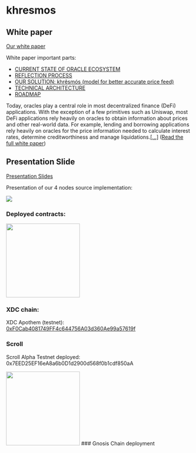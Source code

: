 # khresmos

## White paper
[Our white paper](https://docs.google.com/document/d/1ljE3S2URJn41cyEF3VP5nSYDP3JQYRhj2Me8BNWjfQs/edit?usp=sharing)

White paper important parts:
- [CURRENT STATE OF ORACLE ECOSYSTEM](https://docs.google.com/document/d/1ljE3S2URJn41cyEF3VP5nSYDP3JQYRhj2Me8BNWjfQs/edit?usp=sharing)
- [REFLECTION PROCESS](https://docs.google.com/document/d/1ljE3S2URJn41cyEF3VP5nSYDP3JQYRhj2Me8BNWjfQs/edit?usp=sharing)
- [OUR SOLUTION: khrêsmós (model for better accurate price feed)](https://docs.google.com/document/d/1ljE3S2URJn41cyEF3VP5nSYDP3JQYRhj2Me8BNWjfQs/edit?usp=sharing)
- [TECHNICAL ARCHITECTURE](https://docs.google.com/document/d/1ljE3S2URJn41cyEF3VP5nSYDP3JQYRhj2Me8BNWjfQs/edit?usp=sharing)
- [ROADMAP](https://docs.google.com/document/d/1ljE3S2URJn41cyEF3VP5nSYDP3JQYRhj2Me8BNWjfQs/edit?usp=sharing)

Today, oracles play a central role in most decentralized finance (DeFi) applications. With the exception of a few primitives such as Uniswap, most DeFi applications rely heavily on oracles to obtain information about prices and other real-world data. For example, lending and borrowing applications rely heavily on oracles for the price information needed to calculate interest rates, determine creditworthiness and manage liquidations.[[...]](https://docs.google.com/document/d/1ljE3S2URJn41cyEF3VP5nSYDP3JQYRhj2Me8BNWjfQs/edit?usp=sharing)
 ([Read the full white paper](https://docs.google.com/document/d/1ljE3S2URJn41cyEF3VP5nSYDP3JQYRhj2Me8BNWjfQs/edit?usp=sharing))

## Presentation Slide

[Presentation Slides](https://www.canva.com/design/DAFoFm2l92E/NxK79MLRYD9JBGVR6GsKOw/edit?utm_content=DAFoFm2l92E&utm_campaign=designshare&utm_medium=link2&utm_source=sharebutton)

Presentation of our 4 nodes source implementation:

[![](https://markdown-videos.vercel.app/youtube/lM2dKdcsHlI)](https://youtu.be/lM2dKdcsHlI)

### Deployed contracts:

<img src="https://pbs.twimg.com/media/FL56YDlXEAYGlM5.png:large" height="200" />

### XDC chain:

XDC Apothem (testnet): [0xF0Cab4081749FF4c644756A03d360Ae99a57619f](https://explorer.apothem.network/address/0xF0Cab4081749FF4c644756A03d360Ae99a57619f#transactions)

### Scroll
Scroll Alpha Testnet deployed: 0x7EED25EF16eA8a6b0D1d2900d568f0b1cdf850aA


<img src="https://gnosisscan.io/images/logo.svg?v=23.6.5.2" height=200 />
### Gnosis Chain deployment




